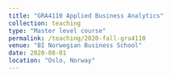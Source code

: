 ```yaml
---
title: "GRA4110 Applied Business Analytics"
collection: teaching
type: "Master level course"
permalink: /teaching/2020-fall-gra4110
venue: "BI Norwegian Business School"
date: 2020-08-01
location: "Oslo, Norway"
---
```

